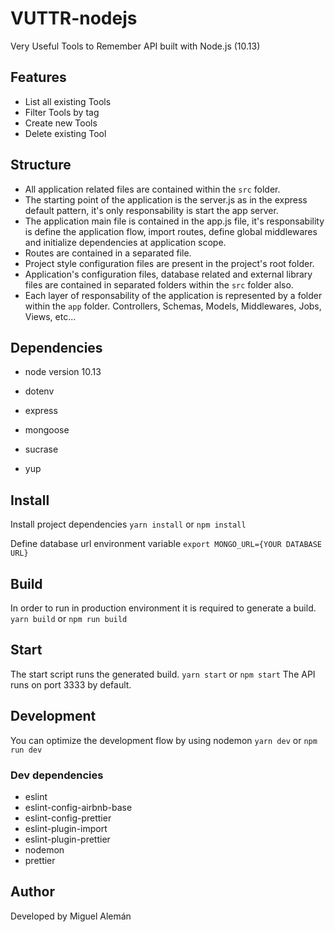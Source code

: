 # VUTTR-nodejs

Very Useful Tools to Remember API built with Node.js (10.13)

## Features

- List all existing Tools
- Filter Tools by tag
- Create new Tools
- Delete existing Tool

## Structure

- All application related files are contained within the `src` folder.
- The starting point of the application is the server.js as in the express default pattern, it's only responsability is start the app server.
- The application main file is contained in the app.js file, it's responsability is define the application flow, import routes, define global middlewares and initialize dependencies at application scope.
- Routes are contained in a separated file.
- Project style configuration files are present in the project's root folder.
- Application's configuration files, database related and external library files are contained in separated folders within the `src` folder also.
- Each layer of responsability of the application is represented by a folder within the `app` folder. Controllers, Schemas, Models, Middlewares, Jobs, Views, etc...

## Dependencies

- node version 10.13

- dotenv
- express
- mongoose
- sucrase
- yup

## Install

Install project dependencies
`yarn install` or `npm install`

Define database url environment variable
`export MONGO_URL={YOUR DATABASE URL}`

## Build

In order to run in production environment it is required to generate a build.
`yarn build` or `npm run build`

## Start

The start script runs the generated build.
`yarn start` or `npm start`
The API runs on port 3333 by default.

## Development

You can optimize the development flow by using nodemon
`yarn dev` or `npm run dev`

### Dev dependencies

- eslint
- eslint-config-airbnb-base
- eslint-config-prettier
- eslint-plugin-import
- eslint-plugin-prettier
- nodemon
- prettier

## Author

Developed by Miguel Alemán
